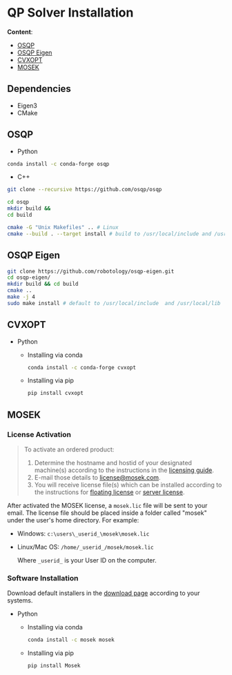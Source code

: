 # QP Solver Installation

**Content**:
- [OSQP](https://github.com/osqp/osqp)
- [OSQP Eigen](https://github.com/robotology/osqp-eigen)
- [CVXOPT](https://github.com/cvxopt/cvxopt)
- [MOSEK](https://www.mosek.com/)

## Dependencies
- Eigen3
- CMake

## OSQP
- Python

```bash
conda install -c conda-forge osqp
```
- C++

```bash
git clone --recursive https://github.com/osqp/osqp

cd osqp
mkdir build &&
cd build

cmake -G "Unix Makefiles" .. # Linux
cmake --build . --target install # build to /usr/local/include and /usr/local/lib
```

## OSQP Eigen

```bash
git clone https://github.com/robotology/osqp-eigen.git
cd osqp-eigen/
mkdir build && cd build
cmake ..
make -j 4
sudo make install # default to /usr/local/include  and /usr/local/lib
```

## CVXOPT

- Python
  - Installing via conda
    ```bash
    conda install -c conda-forge cvxopt
    ```

  - Installing via pip
    ```bash
    pip install cvxopt
    ```

## MOSEK
### License Activation

> To activate an ordered product:
> 1. Determine the hostname and hostid of your designated machine(s) according to the instructions in the [licensing guide](http://docs.mosek.com/latest/licensing/hostid-hostname.html).
> 2. E-mail those details to license@mosek.com.
> 3. You will receive license file(s) which can be installed according to the instructions for [floating license](http://docs.mosek.com/latest/licensing/floating-license.html) or [server license](http://docs.mosek.com/latest/licensing/client-setup.html).

After activated the MOSEK license, a `mosek.lic` file will be sent to your email. The license file should be placed inside a folder called "mosek" under the user's home directory. For example:

- Windows:
  `c:\users\_userid_\mosek\mosek.lic`

- Linux/Mac OS:
  `/home/_userid_/mosek/mosek.lic`

  Where `_userid_` is your User ID on the computer.

### Software Installation

Download default installers in the [download page](https://www.mosek.com/downloads/) according to your systems.

- Python
  - Installing via conda
    ```bash
    conda install -c mosek mosek
    ```

  - Installing via pip
    ```bash
    pip install Mosek 
    ```

